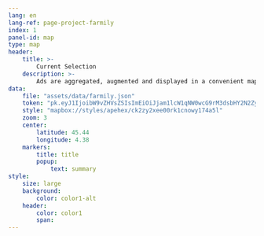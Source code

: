 ```yaml
---
lang: en
lang-ref: page-project-farmily
index: 1
panel-id: map
type: map
header:
    title: >-
        Current Selection
    description: >-
        Ads are aggregated, augmented and displayed in a convenient map.
data:
    file: "assets/data/farmily.json"
    token: "pk.eyJ1IjoibW9vZHVsZSIsImEiOiJjam1lcW1qNW0wcG9rM3dsbHY2N2ZyZ29iIn0.TkBXhBxfadbKKkRH7320Ng"
    style: "mapbox://styles/apehex/ck2zy2xee00rk1cnowy174a5l"
    zoom: 3
    center:
        latitude: 45.44
        longitude: 4.38
    markers:
        title: title
        popup:
            text: summary
style:
    size: large
    background:
        color: color1-alt
    header:
        color: color1
        span:
---
```

